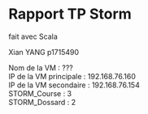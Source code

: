 # Rapport TP Storm
fait avec Scala  
  
Xian YANG p1715490  
  
Nom de la VM : ???  
IP de la VM principale : 192.168.76.160  
IP de la VM secondaire : 192.168.76.154  
STORM_Course : 3  
STORM_Dossard : 2  
  


